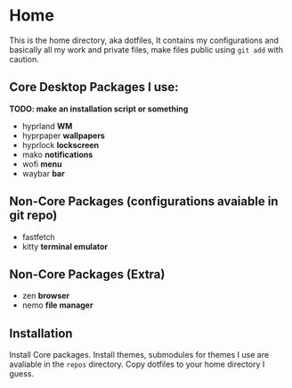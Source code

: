 # Home

This is the home directory, aka dotfiles, 
It contains my configurations and basically all my work and private files, make files public using `git add` with caution.

## Core Desktop Packages I use:
**TODO: make an installation script or something**
- hyprland  **WM**
- hyprpaper **wallpapers**
- hyprlock  **lockscreen**
- mako      **notifications**
- wofi      **menu**
- waybar    **bar**

## Non-Core Packages (configurations avaiable in git repo)
- fastfetch
- kitty    **terminal emulator**

## Non-Core Packages (Extra)
- zen  **browser**
- nemo **file manager**

## Installation
Install Core packages.
Install themes, submodules for themes I use are avaliable in the `repos` directory.
Copy dotfiles to your home directory I guess.
